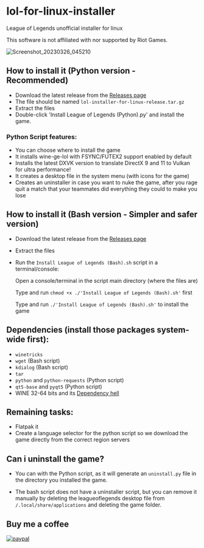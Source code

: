 # lol-for-linux-installer
League of Legends unofficial installer for linux

This software is not affiliated with nor supported by Riot Games.

![Screenshot_20230326_045210](https://user-images.githubusercontent.com/40970965/227762602-818ca8f5-8382-45ed-b090-2f2c2d57e466.png)


## How to install it (Python version - Recommended)
- Download the latest release from the [Releases page](https://github.com/kassindornelles/lol-for-linux-bash-installer/releases)
- The file should be named `lol-installer-for-linux-release.tar.gz`
- Extract the files
- Double-click 'Install League of Legends (Python).py' and install the game.

### Python Script features:
- You can choose where to install the game
- It installs wine-ge-lol with FSYNC/FUTEX2 support enabled by default
- Installs the latest DXVK version to translate DirectX 9 and 11 to Vulkan for ultra performance!
- It creates a desktop file in the system menu (with icons for the game)
- Creates an uninstaller in case you want to nuke the game, after you rage quit a match that your teammates did everything they could to make you lose

## How to install it (Bash version - Simpler and safer version)
- Download the latest release from the [Releases page](https://github.com/kassindornelles/lol-for-linux-bash-installer/releases)
- Extract the files
- Run the `Install League of Legends (Bash).sh` script in a terminal/console:

   Open a console/terminal in the script main directory (where the files are)

   Type and run ```chmod +x ./'Install League of Legends (Bash).sh'``` first

   Type and run `./'Install League of Legends (Bash).sh'` to install the game


## Dependencies (install those packages system-wide first):
- `winetricks`
- `wget` (Bash script)
- `kdialog` (Bash script)
- `tar`
- `python` and `python-requests` (Python script)
- `qt5-base` and `pyqt5` (Python script)
- WINE 32-64 bits and its [Dependency hell](https://www.gloriouseggroll.tv/how-to-get-out-of-wine-dependency-hell/)

## Remaining tasks:
- Flatpak it
- Create a language selector for the python script so we download the game directly from the correct region servers

## Can i uninstall the game?
- You can with the Python script, as it will generate an `uninstall.py` file in the directory you installed the game.

- The bash script does not have a uninstaller script, but you can remove it manually by deleting the leagueoflegends desktop file from `/.local/share/applications` and deleting the game folder.

## Buy me a coffee
[![paypal](https://www.paypalobjects.com/en_US/i/btn/btn_donateCC_LG.gif)](https://www.paypal.com/donate/?hosted_button_id=9D3JQM8NAYS98)
